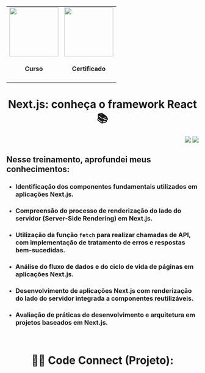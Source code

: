 <div align="center">
  <table>
    <tr>
      <td align="center">
        <!-- Link para o Certificado -->
        <a href="https://cursos.alura.com.br/certificate/gustavo-vieira17/next-js-conheca-framework-react">
          <img loading="lazy" width="128px" src="https://www.alura.com.br/assets/api/cursos/next-js-conheca-framework-react.svg" />
        </a>
        <h4>Curso</h4>
      </td>
      <td align="center">
        <!-- Link para o Certificado -->
        <a href="https://cursos.alura.com.br/certificate/gustavo-vieira17/next-js-conheca-framework-react">
          <img loading="lazy" width="128px" src="https://static.vecteezy.com/system/resources/previews/028/293/920/original/trophy-icon-3d-rendering-illustration-png.png" />
        </a>
        <h4>Certificado</h4>
      </td>
    </tr>
  </table>

  <h1>Next.js: conheça o framework React 📚</h1>
</div>
<p align="right">
  <img loading="lazy" src="https://img.shields.io/badge/CARGA_HORARIA-8_HORAS-blue?style=for-the-badge"/>
  <img loading="lazy" src="http://img.shields.io/static/v1?label=STATUS&message=FINALIZADO!&color=GREEN&style=for-the-badge"/>
</p>
<div>
  <h2>Nesse treinamento, aprofundei meus conhecimentos:</h2>
  <ul>
    <li><h3>Identificação dos componentes fundamentais utilizados em aplicações Next.js.</h3></li>
    <li><h3>Compreensão do processo de renderização do lado do servidor (Server-Side Rendering) em Next.js.</h3></li>
    <li><h3>Utilização da função <code>fetch</code> para realizar chamadas de API, com implementação de tratamento de erros e respostas bem-sucedidas.</h3></li>
    <li><h3>Análise do fluxo de dados e do ciclo de vida de páginas em aplicações Next.js.</h3></li>
    <li><h3>Desenvolvimento de aplicações Next.js com renderização do lado do servidor integrada a componentes reutilizáveis.</h3></li>
    <li><h3>Avaliação de práticas de desenvolvimento e arquitetura em projetos baseados em Next.js.</h3></li>
  </ul>
</div>

<br>
<div align="center">
  <h1>🐱‍🏍 Code Connect (Projeto):</h1>
  <img src="">
</div>
